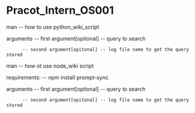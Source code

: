 # Pracot_Intern_OS001
man -- how to use python_wiki_script

arguments -- first argument[opitonal] -- query to search

          -- second argument[opitonal] -- log file name to get the query stored


man -- how ot use node_wiki script

requirements:
-- npm install prompt-sync

arguments -- first argument[opitonal] -- query to search

          -- second argument[opitonal] -- log file name to get the query stored
